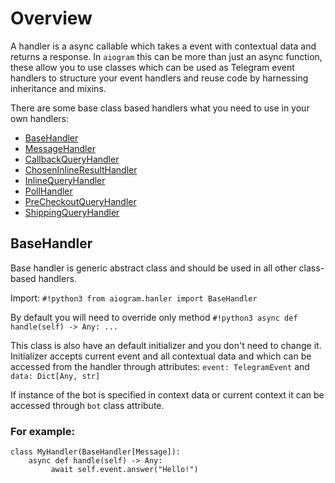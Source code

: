 # Overview

A handler is a async callable which takes a event with contextual data and returns a response.
In `aiogram` this can be more than just an async function, these allow you to use classes which can be used as Telegram event handlers to structure your event handlers and reuse code by harnessing inheritance and mixins.

There are some base class based handlers what you need to use in your own handlers:

- [BaseHandler](#basehandler)
- [MessageHandler](message.md)
- [CallbackQueryHandler](callback_query.md)
- [ChosenInlineResultHandler](chosen_inline_result.md)
- [InlineQueryHandler](inline_query.md)
- [PollHandler](poll.md)
- [PreCheckoutQueryHandler](pre_checkout_query.md)
- [ShippingQueryHandler](shipping_query.md)

## BaseHandler

Base handler is generic abstract class and should be used in all other class-based handlers.

Import: `#!python3 from aiogram.hanler import BaseHandler`

By default you will need to override only method `#!python3 async def handle(self) -> Any: ...`

This class is also have an default initializer and you don't need to change it. 
Initializer accepts current event and all contextual data and which can be accessed from the handler through attributes: `event: TelegramEvent` and `data: Dict[Any, str]`

If instance of the bot is specified in context data or current context it can be accessed through `bot` class attribute.


### For example:
```python3
class MyHandler(BaseHandler[Message]):
    async def handle(self) -> Any:
         await self.event.answer("Hello!")
```
